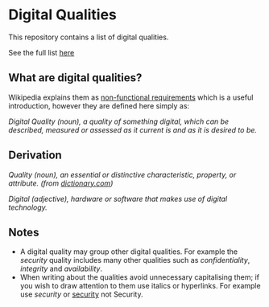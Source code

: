# Digital Qualities 

This repository contains a list of digital qualities.

See the full list [here](https://d12n.github.io/qualities/all)

## What are digital qualities?

Wikipedia explains them as [non-functional requirements](https://en.wikipedia.org/wiki/Non-functional_requirement) which is a useful introduction, however they are defined here simply as:

_Digital Quality (noun), a quality of something digital, which can be described, measured or assessed as it current is and as it is desired to be._

## Derivation

_Quality (noun), an essential or distinctive characteristic, property, or attribute. (from [dictionary.com](https://www.dictionary.com/browse/quality))_

_Digital (adjective), hardware or software that makes use of digital technology._

## Notes

* A digital quality may group other digital qualities. For example the _security_ quality includes many other qualities such as _confidentiality_, _integrity_ and _availability_.
* When writing about the qualities avoid unnecessary capitalising them;  if you wish to draw attention to them use italics or hyperlinks. For example use _security_ or [security](https://raw.githubusercontent.com/d12n/qualities/master/all#security) not Security.